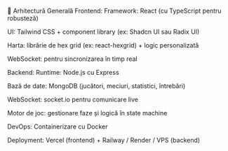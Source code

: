 🔧 Arhitectură Generală
Frontend:
Framework: React (cu TypeScript pentru robusteză)

UI: Tailwind CSS + component library (ex: Shadcn UI sau Radix UI)

Harta: librărie de hex grid (ex: react-hexgrid) + logic personalizată

WebSocket: pentru sincronizarea în timp real

Backend:
Runtime: Node.js cu Express

Bază de date: MongoDB (jucători, meciuri, statistici, întrebări)

WebSocket: socket.io pentru comunicare live

Motor de joc: gestionare faze și logică în state machine

DevOps:
Containerizare cu Docker

Deployment: Vercel (frontend) + Railway / Render / VPS (backend)
